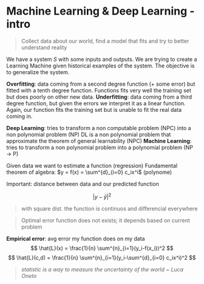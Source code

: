 # Machine Learning & Deep Learning - intro
> Collect data about our world, find a model that fits and try to better understand reality

We have a system $S$ with some inputs and outputs.
We are trying to create a Learning Machine given historical examples of the system.
The objective is to generalize the system.

**Overfitting**:
data coming from a second degree function (+ some error) but fitted with a tenth degree function.  Functions fits very well the training set but does poorly on other new data.
**Underfitting**:
data coming from a third degree function, but given the errors we interpret it as a linear function.  Again, our function fits the training set but is unable to fit the real data coming in.

**Deep Learning**: tries to transform a non computable problem (NPC) into a non polynomial problem (NP)
DL is a non polynomial problem that approximate the theorem of general learnability (NPC)
**Machine Learning**: tries to transform a non polynomial problem into a polynomial problem (NP → P)

Given data we want to estimate a function (regression)
Fundamental theorem of algebra: $y = f(x) = \sum^{d}_{i=0} c_ix^i$ (polynome)

Important: distance between data and our predicted function

$$
|y-\hat{y}|^2
$$

> with square dist. the function is continuos and differencial everywhere

> Optimal error function does not exists; it depends based on current problem

**Empirical error**: avg error my function does on my data
$$
\hat{L}(x) = \frac{1}{n} \sum^{n}_{i=1}(y_i-f(x_i))^2
$$
$$
\hat{L}(c,d) = \frac{1}{n} \sum^{n}_{i=1}(y_i-\sum^{d}_{i=0} c_ix^i)^2
$$

>*statistic is a way to measure the uncertainty of the world ~ Luca Oneto*

